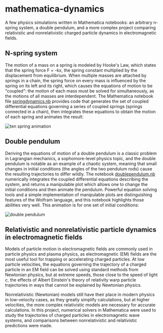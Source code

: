 # mathematica-dynamics
A few physics simulations written in Mathematica notebooks: an arbitrary n-spring system, a double pendulum, and a more complex project comparing relativistic and nonrelativistic charged particle dynamics in electromagnetic fields.
## N-spring system
The motion of a mass on a spring is modeled by Hooke's Law, which states that the spring force F = -kx, the spring constant multiplied by the displacement from equilibrium. When multiple masses are attached by springs in a chain, the spring force on every mass is influenced by the spring on its left and its right, which causes the equations of motion to be "coupled": the motion of each mass must be solved for simultaneously, as the motions of all masses are interdependent. 
The Mathematica notebook file [springdynamics.nb](springdynamics.nb) provides code that generates the set of coupled differential equations governing a series of coupled springs (springs connected in a chain), then integrates these equations to obtain the motion of each spring and animates the result:

![ten spring animation](tenspringanimation.gif)

## Double pendulum
Deriving the equations of motion of a double pendulum is a classic problem in Lagrangian mechanics, a sophomore-level physics topic, and the double pendulum is notable as an example of a chaotic system, meaning that small changes in initial conditions (the angles of the two pendulum rods) cause the resulting trajectories to differ wildly. The notebook [doublependulum.nb](doublependulum.nb) numerically integrates the coupled differential equations describing the system, and returns a manipulable plot which allows one to change the initial conditions and then animate the pendulum. Powerful equation solving tools and a simple implementation of manipulable plots are distinguishing features of the Wolfram language, and this notebook highlights those abilities very well. This animation is for one set of initial conditions:

![double pendulum](doublependulum.gif)

## Relativistic and nonrelativistic particle dynamics in electromagnetic fields
Models of particle motion in electromagnetic fields are commonly used in particle physics and plasma physics, as electromagnetic (EM) fields are the most useful tool for trapping or accelerating charged particles. At low particle velocities, the equations governing the trajectory of a charged particle in an EM field can be solved using standard methods from Newtonian physics, but at extreme speeds, those close to the speed of light <i>c</i>, the effects of Albert Einstein's theory of relativity warp particle trajectories in ways that cannot be explained by Newtonian physics. 

Nonrelativistic (Newtonian) models still have their place in modern physics in low-velocity cases, as they greatly simplify calculations, but at higher velocities, the more complex relativistic models are necessary for accurate calculations. In this project, numerical solvers in Mathematica were used to study the trajectories of charged particles in electromagnetic wave systems, and comparisons between nonrelativistic and relativistic predictions were made.
